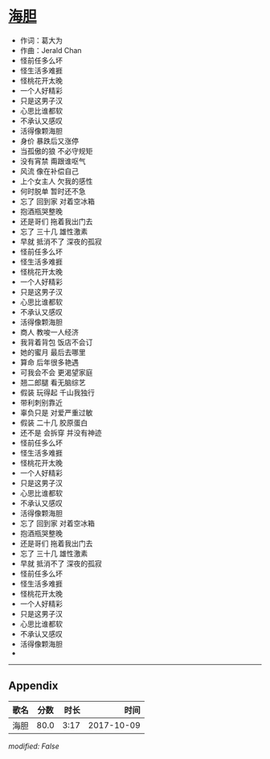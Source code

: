 # [海胆](https://music.163.com/song?id=509098887)

* 作词：葛大为
* 作曲：Jerald Chan
* 怪前任多么坏
* 怪生活多难捱
* 怪桃花开太晚
* 一个人好精彩
* 只是这男子汉
* 心思比谁都软
* 不承认又感叹
* 活得像颗海胆
* 身价 暴跌后又涨停
* 当孤傲的狼 不必守规矩
* 没有宵禁 甭跟谁呕气
* 风流 像在补偿自己
* 上个女主人 欠我的感性
* 何时脱单 暂时还不急
* 忘了 回到家 对着空冰箱
* 抱酒瓶哭整晚
* 还是哥们 拖着我出门去
* 忘了 三十几 雄性激素
* 早就 抵消不了 深夜的孤寂
* 怪前任多么坏
* 怪生活多难捱
* 怪桃花开太晚
* 一个人好精彩
* 只是这男子汉
* 心思比谁都软
* 不承认又感叹
* 活得像颗海胆
* 商人 教唆一人经济
* 我背着背包 饭店不会订
* 她的蜜月 最后去哪里
* 算命  后年很多艳遇
* 可我会不会 更渴望家庭
* 翘二郎腿 看无脑综艺
* 假装 玩得起 千山我独行
* 带利刺别靠近
* 辜负只是 对爱严重过敏
* 假装 二十几 胶原蛋白
* 还不是 会拆穿 并没有神迹
* 怪前任多么坏
* 怪生活多难捱
* 怪桃花开太晚
* 一个人好精彩
* 只是这男子汉
* 心思比谁都软
* 不承认又感叹
* 活得像颗海胆
* 忘了 回到家 对着空冰箱
* 抱酒瓶哭整晚
* 还是哥们 拖着我出门去
* 忘了 三十几 雄性激素
* 早就 抵消不了 深夜的孤寂
* 怪前任多么坏
* 怪生活多难捱
* 怪桃花开太晚
* 一个人好精彩
* 只是这男子汉
* 心思比谁都软
* 不承认又感叹
* 活得像颗海胆
* 


---

## Appendix

|歌名|分数|时长|时间|
|:---|:---:|---:|---:|
|海胆|80.0|3:17|2017-10-09

*modified: False*
